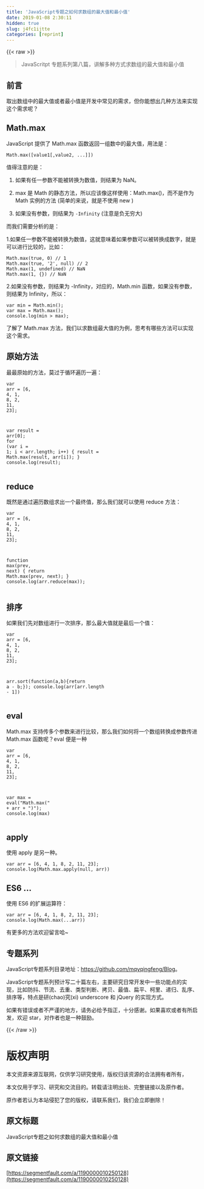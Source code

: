 ```yaml
---
title: 'JavaScript专题之如何求数组的最大值和最小值' 
date: 2019-01-08 2:30:11
hidden: true
slug: j4fc1ijtte
categories: [reprint]
---
```


{{< raw >}}

                    
<blockquote><p>JavaScritpt 专题系列第八篇，讲解多种方式求数组的最大值和最小值</p></blockquote>
<h2 id="articleHeader0">前言</h2>
<p>取出数组中的最大值或者最小值是开发中常见的需求，但你能想出几种方法来实现这个需求呢？</p>
<h2 id="articleHeader1">Math.max</h2>
<p>JavaScript 提供了 Math.max 函数返回一组数中的最大值，用法是：</p>
<div class="widget-codetool" style="display:none;">
      <div class="widget-codetool--inner">
      <span class="selectCode code-tool" data-toggle="tooltip" data-placement="top" title="" data-original-title="全选"></span>
      <span type="button" class="copyCode code-tool" data-toggle="tooltip" data-placement="top" data-clipboard-text="Math.max([value1[,value2, ...]])" title="" data-original-title="复制"></span>
      <span type="button" class="saveToNote code-tool" data-toggle="tooltip" data-placement="top" title="" data-original-title="放进笔记"></span>
      </div>
      </div><pre class="javascript hljs"><code class="js" style="word-break: break-word; white-space: initial;"><span class="hljs-built_in">Math</span>.max([value1[,value2, ...]])</code></pre>
<p>值得注意的是：</p>
<ol>
<li><p>如果有任一参数不能被转换为数值，则结果为 NaN。</p></li>
<li><p>max 是 Math 的静态方法，所以应该像这样使用：Math.max()，而不是作为 Math 实例的方法 (简单的来说，就是不使用 new )</p></li>
<li><p>如果没有参数，则结果为 <code>-Infinity</code> (注意是负无穷大)</p></li>
</ol>
<p>而我们需要分析的是：</p>
<p>1.如果任一参数不能被转换为数值，这就意味着如果参数可以被转换成数字，就是可以进行比较的，比如：</p>
<div class="widget-codetool" style="display:none;">
      <div class="widget-codetool--inner">
      <span class="selectCode code-tool" data-toggle="tooltip" data-placement="top" title="" data-original-title="全选"></span>
      <span type="button" class="copyCode code-tool" data-toggle="tooltip" data-placement="top" data-clipboard-text="Math.max(true, 0) // 1
Math.max(true, '2', null) // 2
Math.max(1, undefined) // NaN
Math.max(1, {}) // NaN" title="" data-original-title="复制"></span>
      <span type="button" class="saveToNote code-tool" data-toggle="tooltip" data-placement="top" title="" data-original-title="放进笔记"></span>
      </div>
      </div><pre class="javascript hljs"><code class="js"><span class="hljs-built_in">Math</span>.max(<span class="hljs-literal">true</span>, <span class="hljs-number">0</span>) <span class="hljs-comment">// 1</span>
<span class="hljs-built_in">Math</span>.max(<span class="hljs-literal">true</span>, <span class="hljs-string">'2'</span>, <span class="hljs-literal">null</span>) <span class="hljs-comment">// 2</span>
<span class="hljs-built_in">Math</span>.max(<span class="hljs-number">1</span>, <span class="hljs-literal">undefined</span>) <span class="hljs-comment">// NaN</span>
<span class="hljs-built_in">Math</span>.max(<span class="hljs-number">1</span>, {}) <span class="hljs-comment">// NaN</span></code></pre>
<p>2.如果没有参数，则结果为 -Infinity，对应的，Math.min 函数，如果没有参数，则结果为 Infinity，所以：</p>
<div class="widget-codetool" style="display:none;">
      <div class="widget-codetool--inner">
      <span class="selectCode code-tool" data-toggle="tooltip" data-placement="top" title="" data-original-title="全选"></span>
      <span type="button" class="copyCode code-tool" data-toggle="tooltip" data-placement="top" data-clipboard-text="var min = Math.min();
var max = Math.max();
console.log(min > max);" title="" data-original-title="复制"></span>
      <span type="button" class="saveToNote code-tool" data-toggle="tooltip" data-placement="top" title="" data-original-title="放进笔记"></span>
      </div>
      </div><pre class="javascript hljs"><code class="js"><span class="hljs-keyword">var</span> min = <span class="hljs-built_in">Math</span>.min();
<span class="hljs-keyword">var</span> max = <span class="hljs-built_in">Math</span>.max();
<span class="hljs-built_in">console</span>.log(min &gt; max);</code></pre>
<p>了解了 Math.max 方法，我们以求数组最大值的为例，思考有哪些方法可以实现这个需求。</p>
<h2 id="articleHeader2">原始方法</h2>
<p>最最原始的方法，莫过于循环遍历一遍：</p>
<div class="widget-codetool" style="display:none;">
      <div class="widget-codetool--inner">
      <span class="selectCode code-tool" data-toggle="tooltip" data-placement="top" title="" data-original-title="全选"></span>
      <span type="button" class="copyCode code-tool" data-toggle="tooltip" data-placement="top" data-clipboard-text="var arr = [6, 4, 1, 8, 2, 11, 23];

var result = arr[0];
for (var i = 1; i < arr.length; i++) {
    result =  Math.max(result, arr[i]);
}
console.log(result);" title="" data-original-title="复制"></span>
      <span type="button" class="saveToNote code-tool" data-toggle="tooltip" data-placement="top" title="" data-original-title="放进笔记"></span>
      </div>
      </div><pre class="javascript hljs"><code class="js"><span class="hljs-keyword">var</span> arr = [<span class="hljs-number">6</span>, <span class="hljs-number">4</span>, <span class="hljs-number">1</span>, <span class="hljs-number">8</span>, <span class="hljs-number">2</span>, <span class="hljs-number">11</span>, <span class="hljs-number">23</span>];

<span class="hljs-keyword">var</span> result = arr[<span class="hljs-number">0</span>];
<span class="hljs-keyword">for</span> (<span class="hljs-keyword">var</span> i = <span class="hljs-number">1</span>; i &lt; arr.length; i++) {
    result =  <span class="hljs-built_in">Math</span>.max(result, arr[i]);
}
<span class="hljs-built_in">console</span>.log(result);</code></pre>
<h2 id="articleHeader3">reduce</h2>
<p>既然是通过遍历数组求出一个最终值，那么我们就可以使用 reduce 方法：</p>
<div class="widget-codetool" style="display:none;">
      <div class="widget-codetool--inner">
      <span class="selectCode code-tool" data-toggle="tooltip" data-placement="top" title="" data-original-title="全选"></span>
      <span type="button" class="copyCode code-tool" data-toggle="tooltip" data-placement="top" data-clipboard-text="var arr = [6, 4, 1, 8, 2, 11, 23];

function max(prev, next) {
    return Math.max(prev, next);
}
console.log(arr.reduce(max));" title="" data-original-title="复制"></span>
      <span type="button" class="saveToNote code-tool" data-toggle="tooltip" data-placement="top" title="" data-original-title="放进笔记"></span>
      </div>
      </div><pre class="javascript hljs"><code class="js"><span class="hljs-keyword">var</span> arr = [<span class="hljs-number">6</span>, <span class="hljs-number">4</span>, <span class="hljs-number">1</span>, <span class="hljs-number">8</span>, <span class="hljs-number">2</span>, <span class="hljs-number">11</span>, <span class="hljs-number">23</span>];

<span class="hljs-function"><span class="hljs-keyword">function</span> <span class="hljs-title">max</span>(<span class="hljs-params">prev, next</span>) </span>{
    <span class="hljs-keyword">return</span> <span class="hljs-built_in">Math</span>.max(prev, next);
}
<span class="hljs-built_in">console</span>.log(arr.reduce(max));</code></pre>
<h2 id="articleHeader4">排序</h2>
<p>如果我们先对数组进行一次排序，那么最大值就是最后一个值：</p>
<div class="widget-codetool" style="display:none;">
      <div class="widget-codetool--inner">
      <span class="selectCode code-tool" data-toggle="tooltip" data-placement="top" title="" data-original-title="全选"></span>
      <span type="button" class="copyCode code-tool" data-toggle="tooltip" data-placement="top" data-clipboard-text="var arr = [6, 4, 1, 8, 2, 11, 23];

arr.sort(function(a,b){return a - b;});
console.log(arr[arr.length - 1])" title="" data-original-title="复制"></span>
      <span type="button" class="saveToNote code-tool" data-toggle="tooltip" data-placement="top" title="" data-original-title="放进笔记"></span>
      </div>
      </div><pre class="javascript hljs"><code class="js"><span class="hljs-keyword">var</span> arr = [<span class="hljs-number">6</span>, <span class="hljs-number">4</span>, <span class="hljs-number">1</span>, <span class="hljs-number">8</span>, <span class="hljs-number">2</span>, <span class="hljs-number">11</span>, <span class="hljs-number">23</span>];

arr.sort(<span class="hljs-function"><span class="hljs-keyword">function</span>(<span class="hljs-params">a,b</span>)</span>{<span class="hljs-keyword">return</span> a - b;});
<span class="hljs-built_in">console</span>.log(arr[arr.length - <span class="hljs-number">1</span>])</code></pre>
<h2 id="articleHeader5">eval</h2>
<p>Math.max 支持传多个参数来进行比较，那么我们如何将一个数组转换成参数传进 Math.max 函数呢？eval 便是一种</p>
<div class="widget-codetool" style="display:none;">
      <div class="widget-codetool--inner">
      <span class="selectCode code-tool" data-toggle="tooltip" data-placement="top" title="" data-original-title="全选"></span>
      <span type="button" class="copyCode code-tool" data-toggle="tooltip" data-placement="top" data-clipboard-text="var arr = [6, 4, 1, 8, 2, 11, 23];

var max = eval(&quot;Math.max(&quot; + arr + &quot;)&quot;);
console.log(max)" title="" data-original-title="复制"></span>
      <span type="button" class="saveToNote code-tool" data-toggle="tooltip" data-placement="top" title="" data-original-title="放进笔记"></span>
      </div>
      </div><pre class="javascript hljs"><code class="js"><span class="hljs-keyword">var</span> arr = [<span class="hljs-number">6</span>, <span class="hljs-number">4</span>, <span class="hljs-number">1</span>, <span class="hljs-number">8</span>, <span class="hljs-number">2</span>, <span class="hljs-number">11</span>, <span class="hljs-number">23</span>];

<span class="hljs-keyword">var</span> max = <span class="hljs-built_in">eval</span>(<span class="hljs-string">"Math.max("</span> + arr + <span class="hljs-string">")"</span>);
<span class="hljs-built_in">console</span>.log(max)</code></pre>
<h2 id="articleHeader6">apply</h2>
<p>使用 apply 是另一种。</p>
<div class="widget-codetool" style="display:none;">
      <div class="widget-codetool--inner">
      <span class="selectCode code-tool" data-toggle="tooltip" data-placement="top" title="" data-original-title="全选"></span>
      <span type="button" class="copyCode code-tool" data-toggle="tooltip" data-placement="top" data-clipboard-text="var arr = [6, 4, 1, 8, 2, 11, 23];
console.log(Math.max.apply(null, arr))" title="" data-original-title="复制"></span>
      <span type="button" class="saveToNote code-tool" data-toggle="tooltip" data-placement="top" title="" data-original-title="放进笔记"></span>
      </div>
      </div><pre class="javascript hljs"><code class="js"><span class="hljs-keyword">var</span> arr = [<span class="hljs-number">6</span>, <span class="hljs-number">4</span>, <span class="hljs-number">1</span>, <span class="hljs-number">8</span>, <span class="hljs-number">2</span>, <span class="hljs-number">11</span>, <span class="hljs-number">23</span>];
<span class="hljs-built_in">console</span>.log(<span class="hljs-built_in">Math</span>.max.apply(<span class="hljs-literal">null</span>, arr))</code></pre>
<h2 id="articleHeader7">ES6 ...</h2>
<p>使用 ES6 的扩展运算符：</p>
<div class="widget-codetool" style="display:none;">
      <div class="widget-codetool--inner">
      <span class="selectCode code-tool" data-toggle="tooltip" data-placement="top" title="" data-original-title="全选"></span>
      <span type="button" class="copyCode code-tool" data-toggle="tooltip" data-placement="top" data-clipboard-text="var arr = [6, 4, 1, 8, 2, 11, 23];
console.log(Math.max(...arr))" title="" data-original-title="复制"></span>
      <span type="button" class="saveToNote code-tool" data-toggle="tooltip" data-placement="top" title="" data-original-title="放进笔记"></span>
      </div>
      </div><pre class="javascript hljs"><code class="js"><span class="hljs-keyword">var</span> arr = [<span class="hljs-number">6</span>, <span class="hljs-number">4</span>, <span class="hljs-number">1</span>, <span class="hljs-number">8</span>, <span class="hljs-number">2</span>, <span class="hljs-number">11</span>, <span class="hljs-number">23</span>];
<span class="hljs-built_in">console</span>.log(<span class="hljs-built_in">Math</span>.max(...arr))</code></pre>
<p>有更多的方法欢迎留言哈~</p>
<h2 id="articleHeader8">专题系列</h2>
<p>JavaScript专题系列目录地址：<a href="https://github.com/mqyqingfeng/Blog" rel="nofollow noreferrer" target="_blank">https://github.com/mqyqingfeng/Blog</a>。</p>
<p>JavaScript专题系列预计写二十篇左右，主要研究日常开发中一些功能点的实现，比如防抖、节流、去重、类型判断、拷贝、最值、扁平、柯里、递归、乱序、排序等，特点是研(chao)究(xi) underscore 和 jQuery 的实现方式。</p>
<p>如果有错误或者不严谨的地方，请务必给予指正，十分感谢。如果喜欢或者有所启发，欢迎 star，对作者也是一种鼓励。</p>

                
{{< /raw >}}

# 版权声明
本文资源来源互联网，仅供学习研究使用，版权归该资源的合法拥有者所有，

本文仅用于学习、研究和交流目的。转载请注明出处、完整链接以及原作者。

原作者若认为本站侵犯了您的版权，请联系我们，我们会立即删除！

## 原文标题
JavaScript专题之如何求数组的最大值和最小值

## 原文链接
[https://segmentfault.com/a/1190000010250128](https://segmentfault.com/a/1190000010250128)

